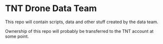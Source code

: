 # TNT Drone Data Team

This repo will contain scripts, data and other stuff created by the data team.

Ownership of this repo will probably be transferred to the TNT account at some point.
